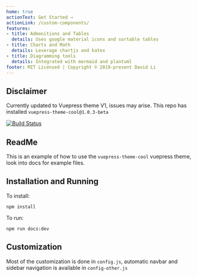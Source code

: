```yaml
---
home: true
actionText: Get Started →
actionLink: /custom-components/
features:
- title: Admonitions and Tables
  details: Uses google material icons and sortable tables
- title: Charts and Math
  details: Leverage chartjs and katex 
- title: Diagramming tools
  details: Integrated with mermaid and plantuml
footer: MIT Licensed | Copyright © 2019-present David Li
---
```



## Disclaimer

Currently updated to Vuepress theme V1, issues may arise. This repo has installed `vuepress-theme-cool@1.0.3-beta`

[![Build Status](https://travis-ci.org/bobit/aspring-vuepress-starter.svg?branch=master)](https://travis-ci.org/FriendlyUser/vuepress-theme-cool-starter)
## ReadMe 

This is an example of how to use the `vuepress-theme-cool` vuepress theme, look into docs for example files.

## Installation and Running

To install:

`npm install`

To run:

`npm run docs:dev`


## Customization

Most of the customization is done in `config.js`, automatic navbar and sidebar navigation is available in `config-other.js`